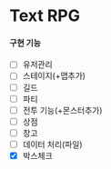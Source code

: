 # Text RPG

#### 구현 기능 
 - [ ] 유저관리
 - [ ] 스테이지(+맵추가)
 - [ ] 길드
 - [ ] 파티
 - [ ] 전투 기능(+몬스터추가)
 - [ ] 상점
 - [ ] 창고
 - [ ] 데이터 처리(파일)
 - [x] 박스체크
